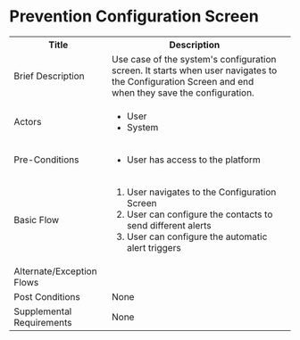 # Prevention Configuration Screen

<table>
  <tr>
    <th> Title </th>
    <th> Description </th>
  </tr>
  <tr>
    <td> Brief Description </td>
    <td>
      Use case of the system's configuration screen. It starts when user navigates to the Configuration Screen and end when they save the configuration.
    </td>
  </tr>
  <tr>
    <td> Actors </td>
    <td>
      <ul>
          <li>User</li>
          <li>System</li>
      </ul>
    </td>
  </tr>
  <tr>
    <td> Pre-Conditions </td>
    <td>
      <ul>
          <li>User has access to the platform</li>
      </ul>
    </td>
  </tr>
  <tr>
    <td> Basic Flow </td>
    <td>
      <ol>
          <li>User navigates to the Configuration Screen</li>
          <li>User can configure the contacts to send different alerts</li>
          <li>User can configure the automatic alert triggers</li>
      </ol>
    </td>
  </tr>
  <tr>
    <td> Alternate/Exception Flows </td>
    <td>
    </td>
  <tr>
    <td> Post Conditions </td>
    <td>
        None
    <td>
  </tr>
  <tr>
    <td>Supplemental Requirements</td>
    <td>None</td>
  </tr>
<table>
